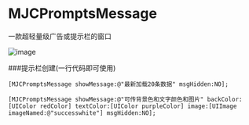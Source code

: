 # MJCPromptsMessage
一款超轻量级广告或提示栏的窗口

![image](https://github.com/MJCIOS/MJCSegmentInterface/raw/master/MJCSegmentInterface/MJCSegmentInterface/jingdian.gif)


###提示栏创建(一行代码即可使用)
    
    [MJCPromptsMessage showMessage:@"最新加载20条数据" msgHidden:NO];
    
    [MJCPromptsMessage showMessage:@"可传背景色和文字颜色和图片" backColor:[UIColor redColor] textColor:[UIColor purpleColor] image:[UIImage imageNamed:@"successwhite"] msgHidden:NO];

